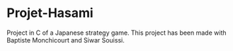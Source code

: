 # Projet-Hasami
Project in C of a Japanese strategy game. This project has been made with Baptiste Monchicourt and Siwar Souissi.
